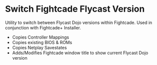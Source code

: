 # Switch Fightcade Flycast Version

Utility to switch between Flycast Dojo versions within Fightcade. Used in conjunction with Fightcade+ Installer.

* Copies Controller Mappings
* Copies existing BIOS & ROMs
* Copies Netplay Savestates
* Adds/Modifies Fightcade window title to show current Flycast Dojo version
